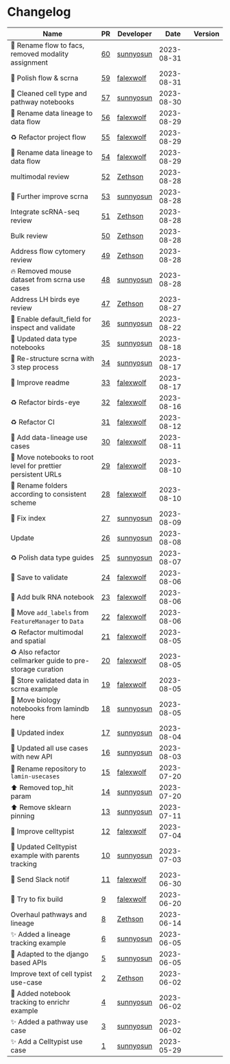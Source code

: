 # Changelog

<!-- prettier-ignore -->
Name | PR | Developer | Date | Version
--- | --- | --- | --- | ---
📝 Rename flow to facs, removed modality assignment | [60](https://github.com/laminlabs/lamin-usecases/pull/60) | [sunnyosun](https://github.com/sunnyosun) | 2023-08-31 |
📝 Polish flow & scrna | [59](https://github.com/laminlabs/lamin-usecases/pull/59) | [falexwolf](https://github.com/falexwolf) | 2023-08-31 |
📝 Cleaned cell type and pathway notebooks | [57](https://github.com/laminlabs/lamin-usecases/pull/57) | [sunnyosun](https://github.com/sunnyosun) | 2023-08-30 |
🚚 Rename data lineage to data flow | [56](https://github.com/laminlabs/lamin-usecases/pull/56) | [falexwolf](https://github.com/falexwolf) | 2023-08-29 |
♻️ Refactor project flow | [55](https://github.com/laminlabs/lamin-usecases/pull/55) | [falexwolf](https://github.com/falexwolf) | 2023-08-29 |
🚚 Rename data lineage to data flow | [54](https://github.com/laminlabs/lamin-usecases/pull/54) | [falexwolf](https://github.com/falexwolf) | 2023-08-29 |
multimodal review | [52](https://github.com/laminlabs/lamin-usecases/pull/52) | [Zethson](https://github.com/Zethson) | 2023-08-28 |
📝 Further improve scrna | [53](https://github.com/laminlabs/lamin-usecases/pull/53) | [sunnyosun](https://github.com/sunnyosun) | 2023-08-28 |
Integrate scRNA-seq review | [51](https://github.com/laminlabs/lamin-usecases/pull/51) | [Zethson](https://github.com/Zethson) | 2023-08-28 |
Bulk review | [50](https://github.com/laminlabs/lamin-usecases/pull/50) | [Zethson](https://github.com/Zethson) | 2023-08-28 |
Address flow cytomery review | [49](https://github.com/laminlabs/lamin-usecases/pull/49) | [Zethson](https://github.com/Zethson) | 2023-08-28 |
🔥 Removed mouse dataset from scrna use cases | [48](https://github.com/laminlabs/lamin-usecases/pull/48) | [sunnyosun](https://github.com/sunnyosun) | 2023-08-28 |
Address LH birds eye review | [47](https://github.com/laminlabs/lamin-usecases/pull/47) | [Zethson](https://github.com/Zethson) | 2023-08-27 |
📝 Enable default_field for inspect and validate | [36](https://github.com/laminlabs/lamin-usecases/pull/36) | [sunnyosun](https://github.com/sunnyosun) | 2023-08-22 |
📝 Updated data type notebooks | [35](https://github.com/laminlabs/lamin-usecases/pull/35) | [sunnyosun](https://github.com/sunnyosun) | 2023-08-18 |
📝 Re-structure scrna with 3 step process | [34](https://github.com/laminlabs/lamin-usecases/pull/34) | [sunnyosun](https://github.com/sunnyosun) | 2023-08-17 |
📝 Improve readme | [33](https://github.com/laminlabs/lamin-usecases/pull/33) | [falexwolf](https://github.com/falexwolf) | 2023-08-17 |
♻️ Refactor birds-eye | [32](https://github.com/laminlabs/lamin-usecases/pull/32) | [falexwolf](https://github.com/falexwolf) | 2023-08-16 |
♻️ Refactor CI | [31](https://github.com/laminlabs/lamin-usecases/pull/31) | [falexwolf](https://github.com/falexwolf) | 2023-08-12 |
🍱 Add data-lineage use cases | [30](https://github.com/laminlabs/lamin-usecases/pull/30) | [falexwolf](https://github.com/falexwolf) | 2023-08-11 |
🚚 Move notebooks to root level for prettier persistent URLs | [29](https://github.com/laminlabs/lamin-usecases/pull/29) | [falexwolf](https://github.com/falexwolf) | 2023-08-10 |
🚚 Rename folders according to consistent scheme | [28](https://github.com/laminlabs/lamin-usecases/pull/28) | [falexwolf](https://github.com/falexwolf) | 2023-08-10 |
📝 Fix index | [27](https://github.com/laminlabs/lamin-usecases/pull/27) | [sunnyosun](https://github.com/sunnyosun) | 2023-08-09 |
Update | [26](https://github.com/laminlabs/lamin-usecases/pull/26) | [sunnyosun](https://github.com/sunnyosun) | 2023-08-08 |
♻️ Polish data type guides | [25](https://github.com/laminlabs/lamin-usecases/pull/25) | [sunnyosun](https://github.com/sunnyosun) | 2023-08-07 |
📝 Save to validate | [24](https://github.com/laminlabs/lamin-usecases/pull/24) | [falexwolf](https://github.com/falexwolf) | 2023-08-06 |
🍱 Add bulk RNA notebook | [23](https://github.com/laminlabs/lamin-usecases/pull/23) | [falexwolf](https://github.com/falexwolf) | 2023-08-06 |
🚚 Move `add_labels` from `FeatureManager` to `Data` | [22](https://github.com/laminlabs/lamin-usecases/pull/22) | [falexwolf](https://github.com/falexwolf) | 2023-08-06 |
♻️ Refactor multimodal and spatial | [21](https://github.com/laminlabs/lamin-usecases/pull/21) | [falexwolf](https://github.com/falexwolf) | 2023-08-05 |
♻️ Also refactor cellmarker guide to pre-storage curation | [20](https://github.com/laminlabs/lamin-usecases/pull/20) | [falexwolf](https://github.com/falexwolf) | 2023-08-05 |
🎨 Store validated data in scrna example | [19](https://github.com/laminlabs/lamin-usecases/pull/19) | [falexwolf](https://github.com/falexwolf) | 2023-08-05 |
🚚 Move biology notebooks from lamindb here | [18](https://github.com/laminlabs/lamin-usecases/pull/18) | [sunnyosun](https://github.com/sunnyosun) | 2023-08-05 |
📝 Updated index | [17](https://github.com/laminlabs/lamin-usecases/pull/17) | [sunnyosun](https://github.com/sunnyosun) | 2023-08-04 |
📝 Updated all use cases with new API | [16](https://github.com/laminlabs/lamin-usecases/pull/16) | [sunnyosun](https://github.com/sunnyosun) | 2023-08-03 |
🚚 Rename repository to `lamin-usecases` | [15](https://github.com/laminlabs/lamin-usecases/pull/15) | [falexwolf](https://github.com/falexwolf) | 2023-07-20 |
⬆️ Removed top_hit param | [14](https://github.com/laminlabs/lamin-examples/pull/14) | [sunnyosun](https://github.com/sunnyosun) | 2023-07-20 |
⬆️ Remove sklearn pinning | [13](https://github.com/laminlabs/lamin-examples/pull/13) | [sunnyosun](https://github.com/sunnyosun) | 2023-07-11 |
📝 Improve celltypist | [12](https://github.com/laminlabs/lamin-examples/pull/12) | [falexwolf](https://github.com/falexwolf) | 2023-07-04 |
📝 Updated Celltypist example with parents tracking | [10](https://github.com/laminlabs/lamin-examples/pull/10) | [sunnyosun](https://github.com/sunnyosun) | 2023-07-03 |
👷 Send Slack notif | [11](https://github.com/laminlabs/lamin-examples/pull/11) | [falexwolf](https://github.com/falexwolf) | 2023-06-30 |
📝 Try to fix build | [9](https://github.com/laminlabs/lamin-examples/pull/9) | [falexwolf](https://github.com/falexwolf) | 2023-06-20 |
Overhaul pathways and lineage | [8](https://github.com/laminlabs/lamin-examples/pull/8) | [Zethson](https://github.com/Zethson) | 2023-06-14 |
✨ Added a lineage tracking example | [6](https://github.com/laminlabs/lamin-examples/pull/6) | [sunnyosun](https://github.com/sunnyosun) | 2023-06-05 |
🎨 Adapted to the django based APIs | [5](https://github.com/laminlabs/lamin-examples/pull/5) | [sunnyosun](https://github.com/sunnyosun) | 2023-06-05 |
Improve text of cell typist use-case | [2](https://github.com/laminlabs/lamin-examples/pull/2) | [Zethson](https://github.com/Zethson) | 2023-06-02 |
📝 Added notebook tracking to enrichr example | [4](https://github.com/laminlabs/lamin-examples/pull/4) | [sunnyosun](https://github.com/sunnyosun) | 2023-06-02 |
✨ Added a pathway use case | [3](https://github.com/laminlabs/lamin-examples/pull/3) | [sunnyosun](https://github.com/sunnyosun) | 2023-06-02 |
✨ Add a Celltypist use case | [1](https://github.com/laminlabs/lamin-examples/pull/1) | [sunnyosun](https://github.com/sunnyosun) | 2023-05-29 |
